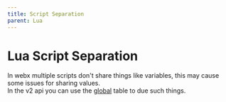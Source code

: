 ```yaml
---
title: Script Separation
parent: Lua
---
```

# Lua Script Separation
In webx multiple scripts don't share things like variables, this may cause some issues for sharing values.\
In the v2 api you can use the [global](v2/globals/global.md) table to due such things.